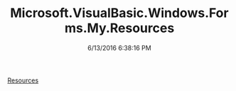 ﻿---
title: Microsoft.VisualBasic.Windows.Forms.My.Resources
date: 6/13/2016 6:38:16 PM
---

[Resources](T-Microsoft.VisualBasic.Windows.Forms.My.Resources.Resources.html)
